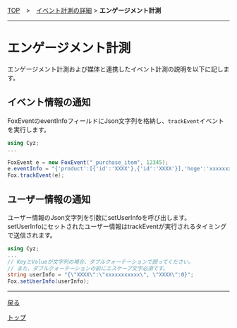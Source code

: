 [TOP](../../../README.md)　>　[イベント計測の詳細](../README.md) > **エンゲージメント計測**

---

# エンゲージメント計測

エンゲージメント計測および媒体と連携したイベント計測の説明を以下に記します。

## イベント情報の通知

FoxEventのeventInfoフィールドにJson文字列を格納し、`trackEvent`イベントを実行します。

```cs
using Cyz;
...

FoxEvent e = new FoxEvent("_purchase_item", 12345);
e.eventInfo = "{'product':[{'id':'XXXX'},{'id':'XXXX'}],'hoge':'xxxxxxxxxxx'}";
Fox.trackEvent(e);
```


## ユーザー情報の通知

ユーザー情報のJson文字列を引数にsetUserInfoを呼び出します。<br>
setUserInfoにセットされたユーザー情報はtrackEventが実行されるタイミングで送信されます。

```cs
using Cyz;
...
// KeyとValueが文字列の場合、ダブルクォーテーションで囲ってください。
// また、ダブルクォーテーションの前にエスケープ文字必須です。
string userInfo = "{\"XXXX\":\"xxxxxxxxxxx\", \"XXXX\":0}";
Fox.setUserInfo(userInfo);
```

---
[戻る](../README.md)

[トップ](../../../README.md)
